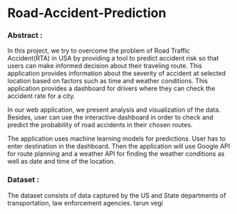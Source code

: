 # Road-Accident-Prediction

### Abstract :

In this project, we try to overcome the problem of Road Traffic Accident(RTA) in USA by providing a tool to predict accident risk so that users can make informed decision about their traveling route. This application provides information about the severity of accident at selected location based on factors such as time and weather conditions. This application provides a dashboard for drivers where they can check the accident rate for a city. 

In our web application, we present analysis and visualization of the data. Besides, user can use the interactive dashboard in order to check and predict the probability of road accidents in their chosen routes.

The application uses machine learning models for predictions. User has to enter destination in the dashboard. Then the application will use Google API for route planning and a weather API for finding the weather conditions as well as date and time of the location.

### Dataset : 
The dataset consists of data captured by the US and State departments
of transportation, law enforcement agencies.
tarun vegi
